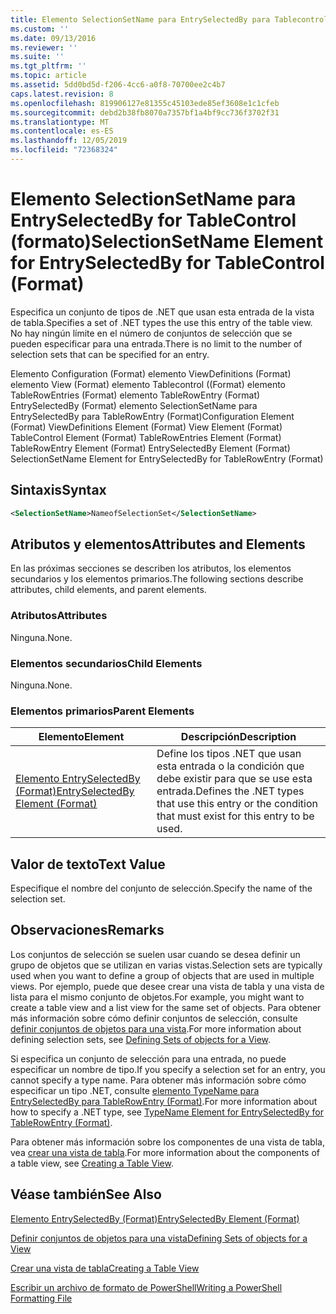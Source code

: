 ```yaml
---
title: Elemento SelectionSetName para EntrySelectedBy para Tablecontrol ((Format) | Microsoft Docs
ms.custom: ''
ms.date: 09/13/2016
ms.reviewer: ''
ms.suite: ''
ms.tgt_pltfrm: ''
ms.topic: article
ms.assetid: 5dd0bd5d-f206-4cc6-a0f8-70700ee2c4b7
caps.latest.revision: 8
ms.openlocfilehash: 819906127e81355c45103ede85ef3608e1c1cfeb
ms.sourcegitcommit: debd2b38fb8070a7357bf1a4bf9cc736f3702f31
ms.translationtype: MT
ms.contentlocale: es-ES
ms.lasthandoff: 12/05/2019
ms.locfileid: "72368324"
---
```

# <a name="selectionsetname-element-for-entryselectedby-for-tablecontrol-format"></a><span data-ttu-id="8c109-102">Elemento SelectionSetName para EntrySelectedBy for TableControl (formato)</span><span class="sxs-lookup"><span data-stu-id="8c109-102">SelectionSetName Element for EntrySelectedBy for TableControl (Format)</span></span>

<span data-ttu-id="8c109-103">Especifica un conjunto de tipos de .NET que usan esta entrada de la vista de tabla.</span><span class="sxs-lookup"><span data-stu-id="8c109-103">Specifies a set of .NET types the use this entry of the table view.</span></span> <span data-ttu-id="8c109-104">No hay ningún límite en el número de conjuntos de selección que se pueden especificar para una entrada.</span><span class="sxs-lookup"><span data-stu-id="8c109-104">There is no limit to the number of selection sets that can be specified for an entry.</span></span>

<span data-ttu-id="8c109-105">Elemento Configuration (Format) elemento ViewDefinitions (Format) elemento View (Format) elemento Tablecontrol ((Format) elemento TableRowEntries (Format) elemento TableRowEntry (Format) EntrySelectedBy (Format) elemento SelectionSetName para EntrySelectedBy para TableRowEntry (Format)</span><span class="sxs-lookup"><span data-stu-id="8c109-105">Configuration Element (Format) ViewDefinitions Element (Format) View Element (Format) TableControl Element (Format) TableRowEntries Element (Format) TableRowEntry Element (Format) EntrySelectedBy Element (Format) SelectionSetName Element for EntrySelectedBy for TableRowEntry (Format)</span></span>

## <a name="syntax"></a><span data-ttu-id="8c109-106">Sintaxis</span><span class="sxs-lookup"><span data-stu-id="8c109-106">Syntax</span></span>

```xml
<SelectionSetName>NameofSelectionSet</SelectionSetName>
```

## <a name="attributes-and-elements"></a><span data-ttu-id="8c109-107">Atributos y elementos</span><span class="sxs-lookup"><span data-stu-id="8c109-107">Attributes and Elements</span></span>

<span data-ttu-id="8c109-108">En las próximas secciones se describen los atributos, los elementos secundarios y los elementos primarios.</span><span class="sxs-lookup"><span data-stu-id="8c109-108">The following sections describe attributes, child elements, and parent elements.</span></span>

### <a name="attributes"></a><span data-ttu-id="8c109-109">Atributos</span><span class="sxs-lookup"><span data-stu-id="8c109-109">Attributes</span></span>

<span data-ttu-id="8c109-110">Ninguna.</span><span class="sxs-lookup"><span data-stu-id="8c109-110">None.</span></span>

### <a name="child-elements"></a><span data-ttu-id="8c109-111">Elementos secundarios</span><span class="sxs-lookup"><span data-stu-id="8c109-111">Child Elements</span></span>

<span data-ttu-id="8c109-112">Ninguna.</span><span class="sxs-lookup"><span data-stu-id="8c109-112">None.</span></span>

### <a name="parent-elements"></a><span data-ttu-id="8c109-113">Elementos primarios</span><span class="sxs-lookup"><span data-stu-id="8c109-113">Parent Elements</span></span>

|<span data-ttu-id="8c109-114">Elemento</span><span class="sxs-lookup"><span data-stu-id="8c109-114">Element</span></span>|<span data-ttu-id="8c109-115">Descripción</span><span class="sxs-lookup"><span data-stu-id="8c109-115">Description</span></span>|
|-------------|-----------------|
|[<span data-ttu-id="8c109-116">Elemento EntrySelectedBy (Format)</span><span class="sxs-lookup"><span data-stu-id="8c109-116">EntrySelectedBy Element (Format)</span></span>](./entryselectedby-element-for-tablerowentry-for-tablecontrol-format.md)|<span data-ttu-id="8c109-117">Define los tipos .NET que usan esta entrada o la condición que debe existir para que se use esta entrada.</span><span class="sxs-lookup"><span data-stu-id="8c109-117">Defines the .NET types that use this entry or the condition that must exist for this entry to be used.</span></span>|

## <a name="text-value"></a><span data-ttu-id="8c109-118">Valor de texto</span><span class="sxs-lookup"><span data-stu-id="8c109-118">Text Value</span></span>

<span data-ttu-id="8c109-119">Especifique el nombre del conjunto de selección.</span><span class="sxs-lookup"><span data-stu-id="8c109-119">Specify the name of the selection set.</span></span>

## <a name="remarks"></a><span data-ttu-id="8c109-120">Observaciones</span><span class="sxs-lookup"><span data-stu-id="8c109-120">Remarks</span></span>

<span data-ttu-id="8c109-121">Los conjuntos de selección se suelen usar cuando se desea definir un grupo de objetos que se utilizan en varias vistas.</span><span class="sxs-lookup"><span data-stu-id="8c109-121">Selection sets are typically used when you want to define a group of objects that are used in multiple views.</span></span> <span data-ttu-id="8c109-122">Por ejemplo, puede que desee crear una vista de tabla y una vista de lista para el mismo conjunto de objetos.</span><span class="sxs-lookup"><span data-stu-id="8c109-122">For example, you might want to create a table view and a list view for the same set of objects.</span></span> <span data-ttu-id="8c109-123">Para obtener más información sobre cómo definir conjuntos de selección, consulte [definir conjuntos de objetos para una vista](./defining-selection-sets.md).</span><span class="sxs-lookup"><span data-stu-id="8c109-123">For more information about defining selection sets, see [Defining Sets of objects for a View](./defining-selection-sets.md).</span></span>

<span data-ttu-id="8c109-124">Si especifica un conjunto de selección para una entrada, no puede especificar un nombre de tipo.</span><span class="sxs-lookup"><span data-stu-id="8c109-124">If you specify a selection set for an entry, you cannot specify a type name.</span></span> <span data-ttu-id="8c109-125">Para obtener más información sobre cómo especificar un tipo .NET, consulte [elemento TypeName para EntrySelectedBy para TableRowEntry (Format)](./typename-element-for-entryselectedby-for-tablecontrol-format.md).</span><span class="sxs-lookup"><span data-stu-id="8c109-125">For more information about how to specify a .NET type, see [TypeName Element for EntrySelectedBy for TableRowEntry (Format)](./typename-element-for-entryselectedby-for-tablecontrol-format.md).</span></span>

<span data-ttu-id="8c109-126">Para obtener más información sobre los componentes de una vista de tabla, vea [crear una vista de tabla](./creating-a-table-view.md).</span><span class="sxs-lookup"><span data-stu-id="8c109-126">For more information about the components of a table view, see [Creating a Table View](./creating-a-table-view.md).</span></span>

## <a name="see-also"></a><span data-ttu-id="8c109-127">Véase también</span><span class="sxs-lookup"><span data-stu-id="8c109-127">See Also</span></span>

[<span data-ttu-id="8c109-128">Elemento EntrySelectedBy (Format)</span><span class="sxs-lookup"><span data-stu-id="8c109-128">EntrySelectedBy Element (Format)</span></span>](./entryselectedby-element-for-tablerowentry-for-tablecontrol-format.md)

[<span data-ttu-id="8c109-129">Definir conjuntos de objetos para una vista</span><span class="sxs-lookup"><span data-stu-id="8c109-129">Defining Sets of objects for a View</span></span>](./defining-selection-sets.md)

[<span data-ttu-id="8c109-130">Crear una vista de tabla</span><span class="sxs-lookup"><span data-stu-id="8c109-130">Creating a Table View</span></span>](./creating-a-table-view.md)

[<span data-ttu-id="8c109-131">Escribir un archivo de formato de PowerShell</span><span class="sxs-lookup"><span data-stu-id="8c109-131">Writing a PowerShell Formatting File</span></span>](./writing-a-powershell-formatting-file.md)
